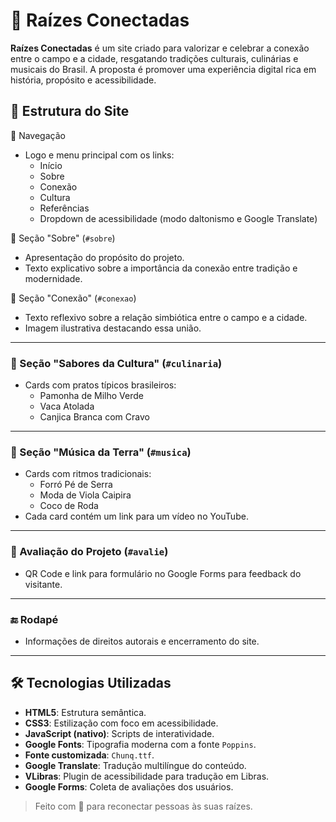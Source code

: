 # 🌾 Raízes Conectadas

**Raízes Conectadas** é um site criado para valorizar e celebrar a conexão entre o campo e a cidade, resgatando tradições culturais, culinárias e musicais do Brasil. A proposta é promover uma experiência digital rica em história, propósito e acessibilidade.

## 📐 Estrutura do Site
🧭 Navegação 

- Logo e menu principal com os links:
  - Início
  - Sobre
  - Conexão
  - Cultura
  - Referências
  - Dropdown de acessibilidade (modo daltonismo e Google Translate)

🧬 Seção "Sobre" (`#sobre`)

- Apresentação do propósito do projeto.
- Texto explicativo sobre a importância da conexão entre tradição e modernidade.

🔗 Seção "Conexão" (`#conexao`)

- Texto reflexivo sobre a relação simbiótica entre o campo e a cidade.
- Imagem ilustrativa destacando essa união.

---

### 🍲 Seção "Sabores da Cultura" (`#culinaria`)

- Cards com pratos típicos brasileiros:
  - Pamonha de Milho Verde
  - Vaca Atolada
  - Canjica Branca com Cravo

---

### 🎵 Seção "Música da Terra" (`#musica`)

- Cards com ritmos tradicionais:
  - Forró Pé de Serra
  - Moda de Viola Caipira
  - Coco de Roda
- Cada card contém um link para um vídeo no YouTube.

---

### 📝 Avaliação do Projeto (`#avalie`)

- QR Code e link para formulário no Google Forms para feedback do visitante.

---

### 🔚 Rodapé

- Informações de direitos autorais e encerramento do site.

---

## 🛠️ Tecnologias Utilizadas

- **HTML5**: Estrutura semântica.
- **CSS3**: Estilização com foco em acessibilidade.
- **JavaScript (nativo)**: Scripts de interatividade.
- **Google Fonts**: Tipografia moderna com a fonte `Poppins`.
- **Fonte customizada**: `Chunq.ttf`.
- **Google Translate**: Tradução multilíngue do conteúdo.
- **VLibras**: Plugin de acessibilidade para tradução em Libras.
- **Google Forms**: Coleta de avaliações dos usuários.

> Feito com 💛 para reconectar pessoas às suas raízes.
